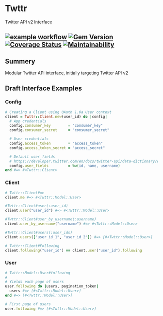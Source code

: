 # Twttr
Twitter API v2 Interface

[![example workflow](https://github.com/robertodecurnex/twttr/actions/workflows/test.yml/badge.svg)](https://github.com/robertodecurnex/twttr/actions/workflows/test.yml)
[![Gem Version](https://badge.fury.io/rb/twttr.svg)](https://rubygems.org/gems/twttr)
[![Coverage Status](https://coveralls.io/repos/github/robertodecurnex/twttr/badge.svg?branch=master)](https://coveralls.io/github/robertodecurnex/twttr?branch=master)
[![Maintainability](https://api.codeclimate.com/v1/badges/22a43fe43bc5a038854e/maintainability)](https://codeclimate.com/github/robertodecurnex/twttr/maintainability)
-----

## Summery
Modular Twitter API interface, initially targeting Twitter API v2

## Draft Interface Examples

### Config
```ruby
# Creating a Client using OAuth 1.0a User context
client = Twttr::Client.new(user_id) do |config|
  # App credentials
  config.consumer_key        = "consumer_key"
  config.consumer_secret     = "consumer_secret"

  # User credentials
  config.access_token        = "access_token"
  config.access_token_secret = "access_secret"

  # Default user fields
  # https://developer.twitter.com/en/docs/twitter-api/data-dictionary/object-model/user
  config.user_fields         = %w(id, name, username)
end #=> #<Twttr::Client>
```

### Client
```ruby
# Twttr::Client#me
client.me #=> #<Twttr::Model::User>

#Twttr::Client#user(:user_id)
client.user("user_id") #=> #<Twttr::Model::User>

#Twttr::Client#user_by_username(:username)
client.user_by_username("username") #=> #<Twttr::Model::User>

#Twttr::Client#users(:user_ids)
client.users(["user_id_1", "user_id_2"]) #=> [#<Twttr::Model::User>]

# Twttr::Client#Following
client.following("user_id") == client.user("user_id").following
```
### User
```ruby
# Twttr::Model::User#following
#
# Yields each page of users
user.following do |users, pagination_token|
  users #=> [#<Twttr::Model::User>]
end #=> [#<Twttr::Model::User>]

# First page of users
user.following #=> [#<Twttr::Model::User>]
```

